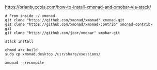 https://brianbuccola.com/how-to-install-xmonad-and-xmobar-via-stack/
```
# From inside ~/.xmonad.
git clone "https://github.com/xmonad/xmonad" xmonad-git
git clone "https://github.com/xmonad/xmonad-contrib" xmonad-contrib-git
git clone "https://github.com/jaor/xmobar" xmobar-git

stack install

chmod a+x build
sudo cp xmonad.desktop /usr/share/xsessions/

xmonad --recompile
```



